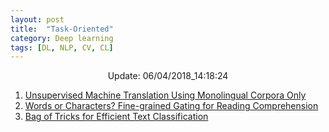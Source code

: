 ```yaml
---
layout: post
title:  "Task-Oriented"
category: Deep learning
tags: [DL, NLP, CV, CL]
---
```






<center> Update: 06/04/2018_14:18:24</center>

  	
1. [ Unsupervised Machine Translation Using Monolingual Corpora Only](https://rawgit.com/elbayadm/PaperNotes/master/notes/task_oriented/2018-Unsupervised-Machine-Translation-Using-Monolingual-Corpora-Only.html)
2. [ Words or Characters? Fine-grained Gating for Reading Comprehension](https://rawgit.com/elbayadm/PaperNotes/master/notes/task_oriented/2016-Words-or-Characters-Fine-grained-Gating-for-Reading-Comprehension.html)
3. [ Bag of Tricks for Efficient Text Classification](https://rawgit.com/elbayadm/PaperNotes/master/notes/task_oriented/2016-Bag-of-Tricks-for-Efficient-Text-Classification.html)
